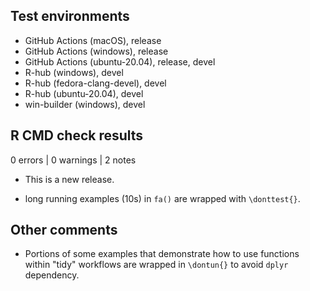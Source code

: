 ## Test environments

* GitHub Actions (macOS), release
* GitHub Actions (windows), release
* GitHub Actions (ubuntu-20.04), release, devel
* R-hub (windows), devel
* R-hub (fedora-clang-devel), devel
* R-hub (ubuntu-20.04), devel
* win-builder (windows), devel

## R CMD check results

0 errors | 0 warnings | 2 notes

* This is a new release.

* long running examples (10s) in `fa()` are 
  wrapped with `\donttest{}`.
  
## Other comments

* Portions of some examples that demonstrate
  how to use functions within "tidy" 
  workflows are wrapped in `\dontun{}`
  to avoid `dplyr` dependency.
